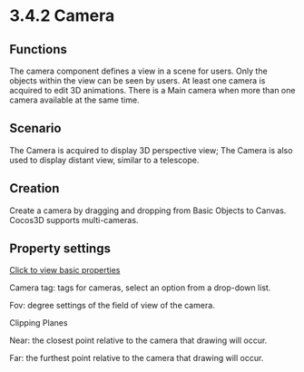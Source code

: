 # 3.4.2 Camera

## Functions
The camera component defines a view in a scene for users. Only the objects within the view can be seen by users. At least one camera is acquired to edit 3D animations. There is a Main camera when more than one camera available at the same time. 

## Scenario
The Camera is acquired to display 3D perspective view; The Camera is also used to display distant view, similar to a telescope. 

## Creation
Create a camera by dragging and dropping from Basic Objects to Canvas. Cocos3D supports multi-cameras. 

## Property settings
[Click to view basic properties](../basic-parameter/zh.md)

Camera tag: tags for cameras, select an option from a drop-down list. 

Fov: degree settings of the field of view of the camera. 

Clipping Planes

Near: the closest point relative to the camera that drawing will occur.

Far: the furthest point relative to the camera that drawing will occur. 
